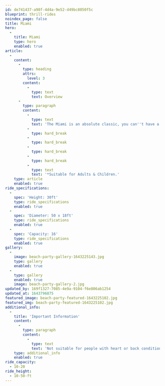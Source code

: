 ```yaml
---
id: de741437-a98f-4d4a-9e52-d49bc8050f5c
blueprint: thrill-rides
noindex_page: false
title: Miami
hero:
  -
    title: Miami
    type: hero
    enabled: true
article:
  -
    content:
      -
        type: heading
        attrs:
          level: 3
        content:
          -
            type: text
            text: Overview
      -
        type: paragraph
        content:
          -
            type: text
            text: 'The Miami is an absolute classic, you can''t have a funfair without it. The passengers all sit in a row and when it is full the row of seats take off in a clockwise or anti-clockwise direction at increasing speed. This is a popular ride for friends, family and all thrill-seekers alike.'
          -
            type: hard_break
          -
            type: hard_break
          -
            type: hard_break
          -
            type: hard_break
          -
            type: text
            text: '*Suitable for Adults & Children.'
    type: article
    enabled: true
ride_specifications:
  -
    spec: 'Height: 30ft'
    type: ride_specifications
    enabled: true
  -
    spec: 'Diameter: 50 x 18ft'
    type: ride_specifications
    enabled: true
  -
    spec: 'Capacity: 16'
    type: ride_specifications
    enabled: true
gallery:
  -
    image: beach-party-gallery-1643225143.jpg
    type: gallery
    enabled: true
  -
    type: gallery
    enabled: true
    image: beach-party-gallery-2.jpg
updated_by: 169f1327-7085-4e9a-9104-f6e806ab1254
updated_at: 1643796875
featured_image: beach-party-featured-1643225102.jpg
featured_img: beach-party-featured-1643225102.jpg
additional_info:
  -
    title: 'Important Information'
    content:
      -
        type: paragraph
        content:
          -
            type: text
            text: 'Not suitable for people with heart or back conditions or of a nervous disposition should avoid riding. Other medical conditions that may preclude riding include pregnancy, recent surgery, broken bones, or neck problems.'
    type: additional_info
    enabled: true
ride_capacity:
  - 10-20
ride_height:
  - 10-50-ft
---
```

